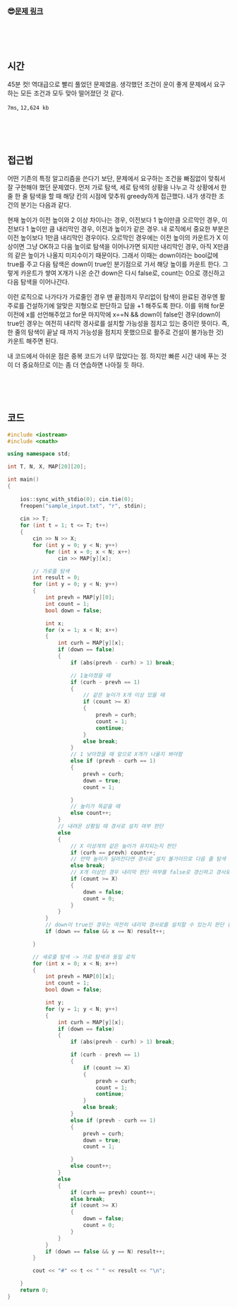 

### &#128526;[문제 링크](https://swexpertacademy.com/main/code/problem/problemDetail.do?contestProbId=AWIeW7FakkUDFAVH)

<br>

<br>

<br>

## 시간

45분 컷! 역대급으로 빨리 풀었던 문제였음. 생각했던 조건이 운이 좋게 문제에서 요구하는 모든 조건과 모두 맞아 떨어졌던 것 같다.

`7ms`, `12,624 kb`

<br>

<br>

<br>

## 접근법

어떤 기존의 특정 알고리즘을 쓴다기 보단, 문제에서 요구하는 조건을 빠짐없이 맞춰서 잘 구현해야 했던 문제였다. 먼저 가로 탐색, 세로 탐색의 상황을 나누고 각 상황에서 한 줄 한 줄 탐색을 할 때 해당 칸의 시점에 맞추워 greedy하게 접근했다. 내가 생각한 조건의 분기는 다음과 같다.

현재 높이가 이전 높이와 2 이상 차이나는 경우, 이전보다 1 높이만큼 오르막인 경우, 이전보다 1 높이만 큼 내리막인 경우, 이전과 높이가 같은 경우. 내 로직에서 중요한 부분은 이전 높이보다 1만큼 내리막인 경우이다. 오르막인 경우에는 이전 높이의 카운트가 X 이상이면 그냥 OK하고 다음 높이로 탐색을 이어나가면 되지만 내리막인 경우, 아직 X만큼의 같은 높이가 나올지 미지수이기 때문이다. 그래서 이때는 down이라는 bool값에 true를 주고 다음 탐색은 down이 true인 분기점으로 가서 해당 높이를 카운트 한다. 그렇게 카운트가 쌓여 X개가 나온 순간 down은 다시 false로,  count는 0으로 갱신하고 다음 탐색을 이어나간다.

이런 로직으로 나가다가 가로줄인 경우 맨 끝점까지 무리없이 탐색이 완료된 경우엔 활주로를 건설하기에 알맞은 지형으로 판단하고 답을 +1 해주도록 한다. 이를 위해 for문 이전에 x를 선언해주었고 for문 마지막에 x==N && down이 false인 경우(down이 true인 경우는 여전히 내리막 경사로를 설치할 가능성을 점치고 있는 중이란 뜻이다. 즉, 한 줄의 탐색이 끝날 때 까지 가능성을 점치지 못했으므로 활주로 건설이 불가능한 것) 카운트 해주면 된다. 

내 코드에서 아쉬운 점은 중복 코드가 너무 많았다는 점. 하지만 빠른 시간 내에 푸는 것이 더 중요하므로 이는 좀 더 연습하면 나아질 듯 하다.

<br>

<br>

<br>

## 코드

```cpp
#include <iostream>
#include <cmath>

using namespace std;

int T, N, X, MAP[20][20];

int main()
{
    
	ios::sync_with_stdio(0); cin.tie(0);
	freopen("sample_input.txt", "r", stdin);
	
	cin >> T;
	for (int t = 1; t <= T; t++)
	{
		cin >> N >> X;
		for (int y = 0; y < N; y++)
			for (int x = 0; x < N; x++)
				cin >> MAP[y][x];

		// 가로줄 탐색
		int result = 0;
		for (int y = 0; y < N; y++)
		{
			int prevh = MAP[y][0];
			int count = 1;
			bool down = false;

			int x;
			for (x = 1; x < N; x++)
			{
				int curh = MAP[y][x];
				if (down == false)
				{
					if (abs(prevh - curh) > 1) break;

					// 1높아졌을 때
					if (curh - prevh == 1)
					{
						// 같은 높이가 X개 이상 있을 때
						if (count >= X)
						{
							prevh = curh;
							count = 1;
							continue;
						}
						else break;
					}
					// 1 낮아졌을 때 앞으로 X개가 나올지 봐야함
					else if (prevh - curh == 1)
					{
						prevh = curh;
						down = true;
						count = 1;

					}
					// 높이가 똑같을 때
					else count++;
				}
				// 내려온 상황일 때 경사로 설치 여부 판단
				else
				{
                    // X 이상개의 같은 높이가 유지되는지 판단
					if (curh == prevh) count++;
                    // 만약 높이가 달라진다면 경사로 설치 불가이므로 다음 줄 탐색
					else break;
                    // X개 이상인 경우 내리막 판단 여부를 false로 갱신하고 경사로를 설치했으니 카운트는 다시 0으로 갱신
					if (count >= X)
					{
						down = false;
						count = 0;
					}
				}
			}
            // down이 true인 경우는 여전히 내리막 경사로를 설치할 수 있는지 판단 중이라는 뜻
			if (down == false && x == N) result++;

		}

		// 세로줄 탐색 -> 가로 탐색과 동일 로직
		for (int x = 0; x < N; x++)
		{
			int prevh = MAP[0][x];
			int count = 1;
			bool down = false;

			int y;
			for (y = 1; y < N; y++)
			{
				int curh = MAP[y][x];
				if (down == false)
				{
					if (abs(prevh - curh) > 1) break;

					if (curh - prevh == 1)
					{
						if (count >= X)
						{
							prevh = curh;
							count = 1;
							continue;
						}
						else break;
					}
					else if (prevh - curh == 1)
					{
						prevh = curh;
						down = true;
						count = 1;

					}
					else count++;
				}
				else
				{
					if (curh == prevh) count++;
					else break;
					if (count >= X)
					{
						down = false;
						count = 0;
					}
				}
			}
			if (down == false && y == N) result++;
		}

		cout << "#" << t << " " << result << "\n";

	}
	return 0;
}
```

<br>

<br>

<br>